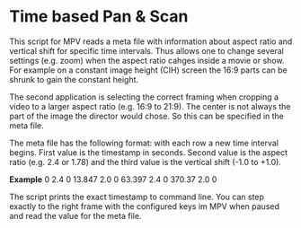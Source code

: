 # Time based Pan & Scan
This script for MPV reads a meta file with information about aspect ratio and vertical shift for specific time intervals. Thus allows one to change several settings (e.g. zoom) when the aspect ratio cahges inside a movie or show. For example on a constant image height (CIH) screen the 16:9 parts can be shrunk to gain the constant height.

The second application is selecting the correct framing when cropping a video to a larger aspect ratio (e.g. 16:9 to 21:9). The center is not always the part of the image the director would chose. So this can be specified in the meta file.

The meta file has the following format: with each row a new time interval begins. First value is the timestamp in seconds. Second value is the aspect ratio (e.g. 2.4 or 1.78) and the third value is the vertical shift (-1.0 to +1.0).

**Example**
0 2.4 0
13.847 2.0 0
63.397 2.4 0
370.37 2.0 0


The script prints the exact timestamp to command line. You can step exactly to the right frame with the configured keys im MPV when paused and read the value for the meta file.
